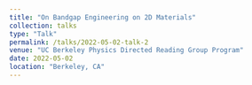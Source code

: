 ```yaml
---
title: "On Bandgap Engineering on 2D Materials"
collection: talks
type: "Talk"
permalink: /talks/2022-05-02-talk-2
venue: "UC Berkeley Physics Directed Reading Group Program"
date: 2022-05-02
location: "Berkeley, CA"
---
```

